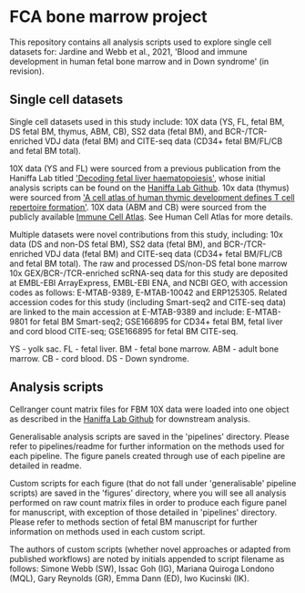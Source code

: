 # FCA bone marrow project

This repository contains all analysis scripts used to explore single cell datasets for: Jardine and Webb et al., 2021, 'Blood and immune development in human fetal bone marrow and in Down syndrome' (in revision).

## Single cell datasets 

Single cell datasets used in this study include: 10X data (YS, FL, fetal BM, DS fetal BM, thymus, ABM, CB), SS2 data (fetal BM), and BCR-/TCR-enriched VDJ data (fetal BM) and CITE-seq data (CD34+ fetal BM/FL/CB and fetal BM total).

10X data (YS and FL) were sourced from a previous publication from the Haniffa Lab titled ['Decoding fetal liver haematopoiesis'](https://doi.org/10.1038/s41586-019-1652-y), whose initial analysis scripts can be found on the [Haniffa Lab Github](https://github.com/haniffalab/FCA_liver). 10x data (thymus) were sourced from ['A cell atlas of human thymic development defines T cell repertoire formation'](https://science.sciencemag.org/content/367/6480/eaay3224). 10X data (ABM and CB)  were sourced from the publicly available [Immune Cell Atlas](https://data.humancellatlas.org/explore/projects/cc95ff89-2e68-4a08-a234-480eca21ce79). See Human Cell Atlas for more details.

Multiple datasets were novel contributions from this study, including: 10x data (DS and non-DS fetal BM), SS2 data (fetal BM), and BCR-/TCR-enriched VDJ data (fetal BM) and CITE-seq data (CD34+ fetal BM/FL/CB and fetal BM total). The raw and processed DS/non-DS fetal bone marrow 10x GEX/BCR-/TCR-enriched scRNA-seq data for this study are deposited at EMBL-EBI ArrayExpress, EMBL-EBI ENA, and NCBI GEO, with accession codes as follows: E-MTAB-9389, E-MTAB-10042 and ERP125305. Related accession codes for this study (including Smart-seq2 and CITE-seq data) are linked to the main accession at E-MTAB-9389 and include: E-MTAB-9801 for fetal BM Smart-seq2; GSE166895 for CD34+ fetal BM, fetal liver and cord blood CITE-seq; GSE166895  for fetal BM CITE-seq.

YS - yolk sac. FL - fetal liver. BM - fetal bone marrow. ABM - adult bone marrow. CB - cord blood. DS - Down syndrome.

## Analysis scripts

Cellranger count matrix files for FBM 10X data were loaded into one object as described in the [Haniffa Lab Github](https://github.com/haniffalab/FCA_liver) for downstream analysis. 

Generalisable analysis scripts are saved in the 'pipelines' directory. Please refer to pipelines/readme for further information on the methods used for each pipeline. The figure panels created through use of each pipeline are detailed in readme.

Custom scripts for each figure (that do not fall under 'generalisable' pipeline scripts) are saved in the 'figures' directory, where you will see all analysis performed on raw count matrix files in order to produce each figure panel for manuscript, with exception of those detailed in 'pipelines' directory. Please refer to methods section of fetal BM manuscript for further information on methods used in each custom script. 

The authors of custom scripts (whether novel approaches or adapted from published workflows) are noted by initials appended to script filename as follows: Simone Webb (SW), Issac Goh (IG), Mariana Quiroga Londono (MQL), Gary Reynolds (GR), Emma Dann (ED), Iwo Kucinski (IK).
